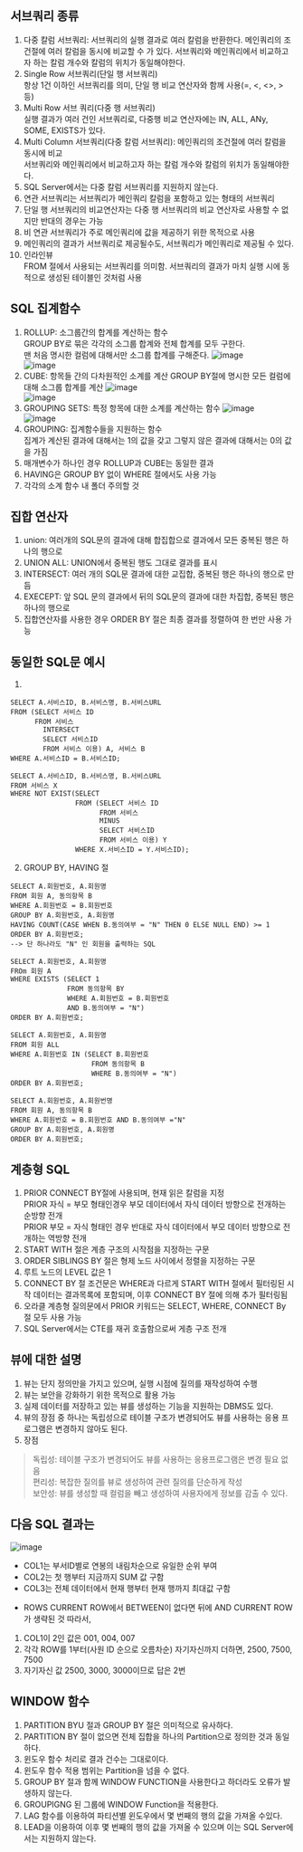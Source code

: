 ## 서브쿼리 종류
1. 다중 칼럼 서브쿼리: 서브쿼리의 실행 결과로 여러 칼럼을 반환한다. 메인쿼리의 조건절에 여러 칼럼을 동시에 비교할 수 가 있다. 서브쿼리와 메인쿼리에서 비교하고자 하는 칼럼 개수와 칼럼의 위치가 동일해야한다.
2. Single Row 서브쿼리(단일 행 서브쿼리)  
항상 1건 이하인 서브쿼리를 의미, 단일 행 비교 연산자와 함께 사용(=, <, <>, > 등)
3. Multi Row 서브 쿼리(다중 행 서브쿼리)  
실행 결과가 여러 건인 서브쿼리로, 다중행 비교 연산자에는 IN, ALL, ANy, SOME, EXISTS가 있다.
4. Multi Column 서브쿼리(다중 칼럼 서브쿼리): 메인쿼리의 조건절에 여러 칼럼을 동시에 비교  
서브쿼리와 메인쿼리에서 비교하고자 하는 칼럼 개수와 칼럼의 위치가 동일해야한다.
5. SQL Server에서는 다중 칼럼 서브쿼리를 지원하지 않는다.
6. 연관 서브쿼리는 서브쿼리가 메인쿼리 칼럼을 포함하고 있는 형태의 서브쿼리
7. 단일 행 서브쿼리의 비교연산자는 다중 행 서브쿼리의 비교 연산자로 사용할 수 없지만 반대의 경우는 가능
8. 비 연관 서브쿼리가 주로 메인쿼리에 값을 제공하기 위한 목적으로 사용
9. 메인쿼리의 결과가 서브쿼리로 제공될수도, 서브쿼리가 메인쿼리로 제공될 수 있다.
10. 인라인뷰  
FROM 절에서 사용되는 서브쿼리를 의미함. 서브쿼리의 결과가 마치 실행 시에 동적으로 생성된 테이블인 것처럼 사용

## SQL 집계함수
1. ROLLUP: 소그룹간의 합계를 계산하는 함수  
GROUP BY로 묶은 각각의 소그룹 합계와 전체 합계를 모두 구한다.  
맨 처음 명시한 컬럼에 대해서만 소그룹 합계를 구해준다.
![image](https://github.com/user-attachments/assets/5fa448e3-d839-4884-b235-ad50a17a82d4)  
![image](https://github.com/user-attachments/assets/07c674e3-b5f7-423b-991e-fd288e5f43d4)  
2. CUBE: 항목들 간의 다차원적인 소계를 계산
GROUP BY절에 명시한 모든 컬럼에 대해 소그룹 합계를 계산
![image](https://github.com/user-attachments/assets/709b294d-e104-4fb7-aa3c-96e5571d9373)  
![image](https://github.com/user-attachments/assets/e7ef577c-b685-472e-9097-eb749f8c4341)  
3. GROUPING SETS: 특정 항목에 대한 소계를 계산하는 함수
![image](https://github.com/user-attachments/assets/5fdf065b-54e6-48cb-aa0b-1b8aed907816)  
![image](https://github.com/user-attachments/assets/f67edd1d-cfc0-40d1-9bb9-c35cf8e6f1d4)  
4. GROUPING: 집계함수들을 지원하는 함수  
집계가 계산된 결과에 대해서는 1의 값을 갖고 그렇지 않은 결과에 대해서는 0의 값을 가짐
5. 매개변수가 하나인 경우 ROLLUP과 CUBE는 동일한 결과
6. HAVING은 GROUP BY 없이 WHERE 절에서도 사용 가능
7. 각각의 소계 함수 내 폴더 주의할 것

## 집합 연산자
1. union: 여러개의 SQL문의 결과에 대해 합집합으로 결과에서 모든 중복된 행은 하나의 행으로
2. UNION ALL: UNION에서 중복된 행도 그대로 결과를 표시
3. INTERSECT: 여러 개의 SQL문 결과에 대한 교집합, 중복된 행은 하나의 행으로 만듬
4. EXECEPT: 앞 SQL 문의 결과에서 뒤의 SQL문의 결과에 대한 차집합, 중복된 행은 하나의 행으로
5. 집합연산자를 사용한 경우 ORDER BY 절은 최종 결과를 정렬하여 한 번만 사용 가능

## 동일한 SQL문 예시
1.
```
SELECT A.서비스ID, B.서비스명, B.서비스URL  
FROM (SELECT 서비스 ID  
      FROM 서비스  
        INTERSECT  
        SELECT 서비스ID  
        FROM 서비스 이용) A, 서비스 B  
WHERE A.서비스ID = B.서비스ID;    

SELECT A.서비스ID, B.서비스명, B.서비스URL  
FROM 서비스 X  
WHERE NOT EXIST(SELECT  
                FROM (SELECT 서비스 ID  
                      FROM 서비스  
                      MINUS  
                      SELECT 서비스ID  
                      FROM 서비스 이용) Y  
                WHERE X.서비스ID = Y.서비스ID);  
```
2. GROUP BY, HAVING 절
```
SELECT A.회원번호, A.회원명
FROM 회원 A, 동의항목 B
WHERE A.회원번호 = B.회원번호
GROUP BY A.회원번호, A.회원명
HAVING COUNT(CASE WHEN B.동의여부 = "N" THEN 0 ELSE NULL END) >= 1
ORDER BY A.회원번호;
--> 단 하나라도 "N" 인 회원을 출력하는 SQL

SELECT A.회원번호, A.회원명
FROm 회원 A
WHERE EXISTS (SELECT 1
              FROM 동의항목 BY
              WHERE A.회원번호 = B.회원번호
              AND B.동의여부 = "N")
ORDER BY A.회원번호;

SELECT A.회원번호, A.회원명
FROM 회원 ALL
WHERE A.회원번호 IN (SELECT B.회원번호
                    FROM 동의항목 B
                    WHERE B.동의여부 = "N")
ORDER BY A.회원번호;

SELECT A.회원번호, A.회원번명
FROM 회원 A, 동의항목 B
WHERE A.회원번호 = B.회원번호 AND B.동의여부 ="N"
GROUP BY A.회원번호, A.회원명
ORDER BY A.회원번호;
```

## 계층형 SQL
1. PRIOR
CONNECT BY절에 사용되며, 현재 읽은 칼럼을 지정  
PRIOR 자식 = 부모 형태인경우 부모 데이터에서 자식 데이터 방향으로 전개하는 순방향 전개  
PRIOR 부모 = 자식  형태인 경우 반대로 자식 데이터에서 부모 데이터 방향으로 전개하는 역방향 전개
2. START WITH 절은 계층 구조의 시작점을 지정하는 구문
3. ORDER SIBLINGS BY 절은 형제 노드 사이에서 정렬을 지정하는 구문
4. 루트 노드의 LEVEL 값은 1
5. CONNECT BY 절 조건문은 WHERE과 다르게 START WITH 절에서 필터링된 시작 데이터는 결과목록에 포함되며, 이후 CONNECT BY 절에 의해 추가 필터링됨
6. 오라클 계층형 질의문에서 PRIOR 키워드는 SELECT, WHERE, CONNECT By 절 모두 사용 가능
7. SQL Server에서는 CTE를 재귀 호출함으로써 게층 구조 전개

## 뷰에 대한 설명
1. 뷰는 단지 정의만을 가지고 있으며, 실행 시점에 질의를 재작성하여 수행
2. 뷰는 보안을 강화하기 위한 목적으로 활용 가능
3. 실제 데이터를 저장하고 있는 뷰를 생성하는 기능을 지원하는 DBMS도 있다.
4. 뷰의 장점 중 하나는 독립성으로 테이블 구조가 변경되어도 뷰를 사용하는 응용 프로그램은 변경하지 않아도 된다.
5. 장점
> 독립성: 테이블 구조가 변경되어도 뷰를 사용하는 응용프로그램은 변경 필요 없음  
> 편리성: 복잡한 질의를 뷰로 생성하여 관련 질의를 단순하게 작성  
> 보안성: 뷰를 생성할 때 컬럼을 빼고 생성하여 사용자에게 정보를 감출 수 있다.

## 다음 SQL 결과는
![image](https://github.com/user-attachments/assets/94a9846f-313f-4f21-b679-5259ae7a82d6)
- COL1는 부서ID별로 연봉의 내림차순으로 유일한 순위 부여
- COL2는 첫 행부터 지금까지 SUM 값 구함
- COL3는 전체 데이터에서 현재 행부터 현재 행까지 최대값 구함
* ROWS CURRENT ROW에서 BETWEEN이 없다면 뒤에 AND CURRENT ROW가 생략된 것
따라서,
1. COL1이 2인 값은 001, 004, 007
2. 각각 ROW를 1부터(사원 ID 순으로 오름차순) 자기자신까지 더하면, 2500, 7500, 7500
3. 자기자신 값 2500, 3000, 3000이므로 답은 2번 

## WINDOW 함수
1. PARTITION BYU 절과 GROUP BY 절은 의미적으로 유사하다.
2. PARTITION BY 절이 없으면 전체 집합을 하나의 Partition으로 정의한 것과 동일하다.
3. 윈도우 함수 처리로 결과 건수는 그대로이다.
4. 윈도우 함수 적용 범위는 Partition을 넘을 수 없다.
5. GROUP BY 절과 함께 WINDOW FUNCTION을 사용한다고 하더라도 오류가 발생하지 않는다.
6. GROUPIGNG 된 그룹에 WINDOW Function을 적용한다.
7. LAG 함수를 이용하여 파티션별 윈도우에서 몇 번째의 행의 값을 가져올 수있다.
9. LEAD을 이용하여 이후 몇 번째의 행의 값을 가져올 수 있으며 이는 SQL Server에서는 지원하지 않는다.